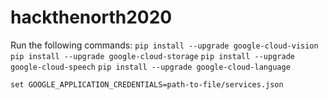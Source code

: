 # hackthenorth2020

Run the following commands:
`pip install --upgrade google-cloud-vision`
`pip install --upgrade google-cloud-storage`
`pip install --upgrade google-cloud-speech`
`pip install --upgrade google-cloud-language`

`set GOOGLE_APPLICATION_CREDENTIALS=path-to-file/services.json`
